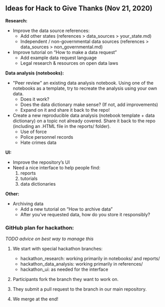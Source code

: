 ## Ideas for Hack to Give Thanks (Nov 21, 2020)

**Research:**
 - Improve the data source references:  
   + Add other states (references > data_sources > your_state.md)  
   + Independent / non-governmental data sources (references > data_sources > non_governmental.md)  
 - Improve tutorial on “How to make a data request”  
   + Add example data request language  
   + Legal research & resources on open data laws  

**Data analysis (notebooks):**  
 - "Peer review" an existing data analysis notebook. Using one of the notebooks as a template, try to recreate the analysis using your own data.  
   + Does it work?  
   + Does the data dictionary make sense?  (If not, add improvements)  
   + Expand on it and share it back to the repo!
 - Create a new reproducible data analysis (notebook template + data dictionary) on a topic not already covered. Share it back to the repo (including an .HTML file in the reports/ folder).  
   + Use of force  
   + Police personnel records  
   + Hate crimes data  

**UI:**  
 - Improve the repository’s UI  
 - Need a nice interface to help people find:  
   1. reports  
   2. tutorials  
   3. data dictionaries  

**Other:**
 - Archiving data
   + Add a new tutorial on “How to archive data”  
   + After you’ve requested data, how do you store it responsibly?  

### GitHub plan for hackathon:  
*TODO advice on best way to manage this*
1. We start with special hackathon branches:  
    - hackathon_research: working primarily in notebooks/ and reports/  
    - hackathon_data_analysis: working primarily in references/  
    - hackathon_ui: as needed for the interface  

2. Participants fork the branch they want to work on.  
3. They submit a pull request to the branch in our main repository.  
4. We merge at the end!  

